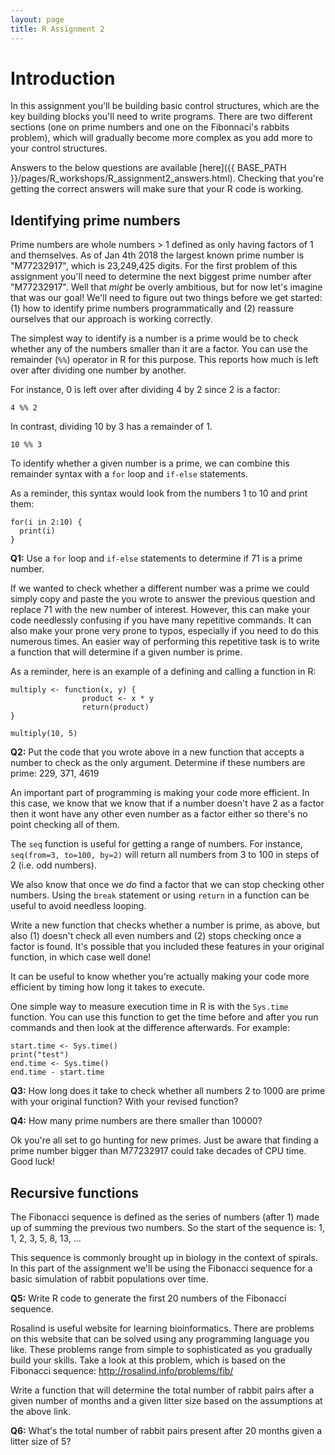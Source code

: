 ```yaml
---
layout: page
title: R Assignment 2
---
```


# Introduction

In this assignment you'll be building basic control structures, which are the key building blocks you'll need to write programs. There are two different sections (one on prime numbers and one on the Fibonnaci's rabbits problem), which will gradually become more complex as you add more to your control structures.

Answers to the below questions are available [here]({{ BASE_PATH }}/pages/R_workshops/R_assignment2_answers.html). Checking that you're getting the correct answers will make sure that your R code is working.

## Identifying prime numbers

Prime numbers are whole numbers > 1 defined as only having factors of 1 and themselves. As of Jan 4th 2018 the largest known prime number is "M77232917", which is 23,249,425 digits. For the first problem of this assignment you'll need to determine the next biggest prime number after "M77232917". Well that *might* be overly ambitious, but for now let's imagine that was our goal! We'll need to figure out two things before we get started: (1) how to identify prime numbers programmatically and (2) reassure ourselves that our approach is working correctly.

The simplest way to identify is a number is a prime would be to check whether any of the numbers smaller than it are a factor. You can use the remainder (```%%```) operator in R for this purpose. This reports how much is left over after dividing one number by another.

For instance, 0 is left over after dividing 4 by 2 since 2 is a factor:
```{r}
4 %% 2
```

In contrast, dividing 10 by 3 has a remainder of 1.

```{r}
10 %% 3
```

To identify whether a given number is a prime, we can combine this remainder syntax with a ```for``` loop and ```if-else``` statements.

As a reminder, this syntax would look from the numbers 1 to 10 and print them:

```{r}
for(i in 2:10) {
  print(i)
}
```

**Q1:** Use a ```for``` loop and ```if-else``` statements to determine if 71 is a prime number.

If we wanted to check whether a different number was a prime we could simply copy and paste the
you wrote to answer the previous question and replace 71 with the new number of interest. However,
this can make your code needlessly confusing if you have many repetitive commands. It can also make your
prone very prone to typos, especially if you need to do this numerous times. An easier way of performing
this repetitive task is to write a function that will determine if a given number is prime.

As a reminder, here is an example of a defining and calling a function in R:

```{r}
multiply <- function(x, y) {
                product <- x * y
                return(product)
}

multiply(10, 5)
```

**Q2:** Put the code that you wrote above in a new function that accepts a number to check as the only argument. Determine if these numbers are prime: 229, 371, 4619

An important part of programming is making your code more efficient. In this case, we know that we know that if a number doesn't have 2 as a factor then it wont have any other even number as a factor either so there's no point checking all of them.

The ```seq``` function is useful for getting a range of numbers. For instance, ```seq(from=3, to=100, by=2)``` will return all numbers from 3 to 100 in steps of 2 (i.e. odd numbers).

We also know that once we *do* find a factor that we can stop checking other numbers. Using the ```break``` statement or using ```return``` in a function can be useful to avoid needless looping.

Write a new function that checks whether a number is prime, as above, but also (1) doesn't check all even numbers and (2) stops checking once a factor is found. It's possible that you included these features in your original function, in which case well done!

It can be useful to know whether you're actually making your code more efficient by timing how long it takes to execute.

One simple way to measure execution time in R is with the ```Sys.time``` function. You can use this function to get the time before and after you run commands and then look at the difference afterwards. For example:

```{r}
start.time <- Sys.time()
print("test")
end.time <- Sys.time()
end.time - start.time
```

**Q3:** How long does it take to check whether all numbers 2 to 1000 are prime with your original function? With your revised function?


**Q4:** How many prime numbers are there smaller than 10000?

Ok you're all set to go hunting for new primes. Just be aware that finding a prime number bigger than M77232917 could take decades of CPU time. Good luck!

## Recursive functions

The Fibonacci sequence is defined as the series of numbers (after 1) made up of summing the previous two numbers. So the start of the sequence is: 1, 1, 2, 3, 5, 8, 13, ...

This sequence is commonly brought up in biology in the context of spirals. In this part of the assignment we'll be using the Fibonacci sequence for a basic simulation of rabbit populations over time.

**Q5:** Write R code to generate the first 20 numbers of the Fibonacci sequence.

Rosalind is useful website for learning bioinformatics. There are problems on this website that can be solved using any programming language you like. These problems range from simple to sophisticated as you gradually build your skills. Take a look at this problem, which is based on the Fibonacci sequence: http://rosalind.info/problems/fib/

Write a function that will determine the total number of rabbit pairs after a given number of months and a given litter size based on the assumptions at the above link.

**Q6:** What's the total number of rabbit pairs present after 20 months given a litter size of 5?

